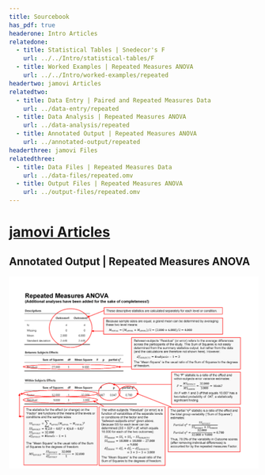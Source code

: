 ```yaml
---
title: Sourcebook
has_pdf: true
headerone: Intro Articles
relatedone:
  - title: Statistical Tables | Snedecor's F
    url: ../../Intro/statistical-tables/F
  - title: Worked Examples | Repeated Measures ANOVA
    url: ../../Intro/worked-examples/repeated
headertwo: jamovi Articles
relatedtwo:
  - title: Data Entry | Paired and Repeated Measures Data
    url: ../data-entry/repeated
  - title: Data Analysis | Repeated Measures ANOVA
    url: ../data-analysis/repeated
  - title: Annotated Output | Repeated Measures ANOVA
    url: ../annotated-output/repeated
headerthree: jamovi Files
relatedthree:
  - title: Data Files | Repeated Measures Data
    url: ../data-files/repeated.omv
  - title: Output Files | Repeated Measures ANOVA
    url: ../output-files/repeated.omv
---
```


# [jamovi Articles](../index.md)

## Annotated Output | Repeated Measures ANOVA

<p align="center"><kbd><img src="repeated.png"></kbd></p>
